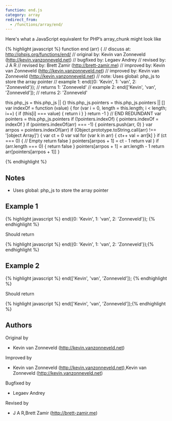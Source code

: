 ```yaml
---
function: end.js
category: array
redirect_from:
  - /functions/array/end/
---
```


<!-- WARNING! This file is auto generated by `npm run web:inject`, do not edit by hand -->

Here's what a JavaScript equivalent for PHP’s array_chunk might look like

{% highlight javascript %}
function end (arr) {
  //  discuss at: http://phpjs.org/functions/end/
  // original by: Kevin van Zonneveld (http://kevin.vanzonneveld.net)
  // bugfixed by: Legaev Andrey
  //  revised by: J A R
  //  revised by: Brett Zamir (http://brett-zamir.me)
  // improved by: Kevin van Zonneveld (http://kevin.vanzonneveld.net)
  // improved by: Kevin van Zonneveld (http://kevin.vanzonneveld.net)
  //        note: Uses global: php_js to store the array pointer
  //   example 1: end({0: 'Kevin', 1: 'van', 2: 'Zonneveld'});
  //   returns 1: 'Zonneveld'
  //   example 2: end(['Kevin', 'van', 'Zonneveld']);
  //   returns 2: 'Zonneveld'

  this.php_js = this.php_js || {}
  this.php_js.pointers = this.php_js.pointers || []
  var indexOf = function (value) {
    for (var i = 0, length = this.length; i < length; i++) {
      if (this[i] === value) {
        return i
      }
    }
    return -1
  }
  // END REDUNDANT
  var pointers = this.php_js.pointers
  if (!pointers.indexOf) {
    pointers.indexOf = indexOf
  }
  if (pointers.indexOf(arr) === -1) {
    pointers.push(arr, 0)
  }
  var arrpos = pointers.indexOf(arr)
  if (Object.prototype.toString.call(arr) !== '[object Array]') {
    var ct = 0
    var val
    for (var k in arr) {
      ct++
      val = arr[k]
    }
    if (ct === 0) {
      // Empty
      return false
    }
    pointers[arrpos + 1] = ct - 1
    return val
  }
  if (arr.length === 0) {
    return false
  }
  pointers[arrpos + 1] = arr.length - 1
  return arr[pointers[arrpos + 1]]
}

{% endhighlight %}

## Notes
- Uses global: php_js to store the array pointer

## Example 1

{% highlight javascript %}
end({0: 'Kevin', 1: 'van', 2: 'Zonneveld'});
{% endhighlight %}

Should return

{% highlight javascript %}
end({0: 'Kevin', 1: 'van', 2: 'Zonneveld'});{% endhighlight %}

## Example 2

{% highlight javascript %}
end(['Kevin', 'van', 'Zonneveld']);
{% endhighlight %}

Should return

{% highlight javascript %}
end(['Kevin', 'van', 'Zonneveld']);{% endhighlight %}


## Authors


Original by

- Kevin van Zonneveld (http://kevin.vanzonneveld.net)


Improved by

- Kevin van Zonneveld (http://kevin.vanzonneveld.net),Kevin van Zonneveld (http://kevin.vanzonneveld.net)


Bugfixed by

- Legaev Andrey


Revised by

- J A R,Brett Zamir (http://brett-zamir.me)

